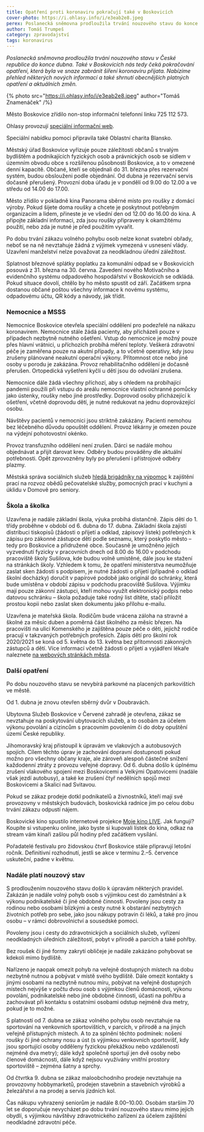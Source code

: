 ```yaml
---
title: Opatření proti koronaviru pokračují také v Boskovicích
cover-photo: https://i.ohlasy.info/i/e3eab2e8.jpeg
perex: Poslanecká sněmovna prodloužila trvání nouzového stavu do konce dubna. Nabízíme přehled některých nových informací o opatřeních v Boskovicích a také shrnutí obecnějších platných opatření a aktuálních změn.
author: Tomáš Trumpeš
category: zpravodajství
tags: koronavirus
---
```


*Poslanecká sněmovna prodloužila trvání nouzového stavu v České republice do konce dubna. Také v Boskovicích nás tedy čeká pokračování opatření, která byla ve snaze zabránit šíření koronaviru přijata. Nabízíme přehled některých nových informací a také shrnutí obecnějších platných opatření a aktuálních změn.*

{% photo src="https://i.ohlasy.info/i/e3eab2e8.jpeg" author="Tomáš Znamenáček" /%}

Město Boskovice zřídilo non-stop informační telefonní linku 725 112 573.

Ohlasy provozují [speciální informační web](https://korona.ohlasy.info/).

Speciální nabídku pomoci připravila také Oblastní charita Blansko.

Městský úřad Boskovice vyřizuje pouze záležitosti občanů s trvalým bydlištěm a podnikajících fyzických osob a právnických osob se sídlem v územním obvodu obce s rozšířenou působností Boskovice, a to v omezené denní kapacitě. Občané, kteří se objednali do 31. března přes rezervační systém, budou obslouženi podle objednání. Od dubna je rezervační servis dočasně přerušený. Provozní doba úřadu je v pondělí od 9.00 do 12.00 a ve středu od 14.00 do 17.00.

Město zřídilo v pokladně kina Panorama sběrné místo pro roušky z domácí výroby. Pokud šijete doma roušky a chcete je poskytnout potřebným organizacím a lidem, přineste je ve všední den od 12.00 do 16.00 do kina. A připojte základní informaci, zda jsou roušky připraveny k okamžitému použití, nebo zda je nutné je před použitím vyvařit.

Po dobu trvání zákazu volného pohybu osob nelze konat svatební obřady, neboť se na ně nevztahuje žádná z výjimek vymezená v usnesení vlády. Uzavření manželství nelze považovat za neodkladnou úřední záležitost.

Splatnost březnové splátky poplatku za komunální odpad se v Boskovicích posouvá z 31. března na 30. června. Zavedení nového Motivačního a evidenčního systému odpadového hospodářství v Boskovicích se odkládá. Pokud situace dovolí, chtělo by ho město spustit od září. Začátkem srpna dostanou občané poštou všechny informace k novému systému, odpadovému účtu, QR kódy a návody, jak třídit.

### Nemocnice a MSSS

Nemocnice Boskovice otevřela speciální oddělení pro podezřelé na nákazu koronavirem. Nemocnice stále žádá pacienty, aby přicházeli pouze v případech nezbytně nutného ošetření. Vstup do nemocnice je možný pouze přes hlavní vrátnici, u příchozích probíhá měření teploty. Veškerá zdravotní péče je zaměřena pouze na akutní případy, a to včetně operativy, kdy jsou zrušeny plánované neakutní operační výkony. Přítomnost otce nebo jiné osoby u porodu je zakázána. Provoz rehabilitačního oddělení je dočasně přerušen. Ortopedická vyšetření kyčlí u dětí jsou do odvolání zrušena. 

Nemocnice dále žádá všechny příchozí, aby s ohledem na probíhající pandemii použili při vstupu do areálu nemocnice vlastní ochranné pomůcky jako ústenky, roušky nebo jiné prostředky. Doprovod osoby přicházející k ošetření, včetně doprovodu dětí, je nutné redukovat na jednu doprovázející osobu. 

Návštěvy pacientů v nemocnici jsou striktně zakázány. Pacienti nemohou bez léčebného důvodu opouštět oddělení. Provoz lékárny je omezen pouze na výdejní pohotovostní okénko.

Provoz transfuzního oddělení není zrušen. Dárci se nadále mohou objednávat a přijít darovat krev. Odběry budou prováděny dle aktuální potřebnosti. Opět zprovozněny byly po přerušení i přístrojové odběry plazmy.

Městská správa sociálních služeb [hledá brigádníky na výpomoc](https://msssboskovice.cz/) k zajištění prací na rozvoz obědů pečovatelské služby, pomocných prací v kuchyni a úklidu v Domově pro seniory.

### Škola a školka

Uzavřena je nadále základní škola, výuka probíhá distančně. Zápis dětí do 1. třídy proběhne v období od 6. dubna do 17. dubna. Základní škola zajistí distribuci tiskopisů (žádosti o přijetí a odklad, zápisový lístek) potřebných k zápisu pro zákonné zástupce dětí podle seznamu, který poskytlo město – tedy pro Boskovice a přidružené obce. Současně je umožněno jejich vyzvednutí fyzicky v pracovních dnech od 8.00 do 16.00 v podchodu pracoviště školy Sušilova, kde budou volně umístěné, dále jsou ke stažení na stránkách školy. Vzhledem k tomu, že opatření ministerstva neumožňuje zaslat sken žádosti s podpisem, je nutné žádosti o přijetí (případně o odklad školní docházky) doručit v papírové podobě jako originál do schránky, která bude umístěna v období zápisu v podchodu pracoviště Sušilova. Výjimku mají pouze zákonní zástupci, kteří mohou využít elektronický podpis nebo datovou schránku – škola požaduje také rodný list dítěte, stačí přiložit prostou kopii nebo zaslat sken dokumentu jako přílohu e-mailu.

Uzavřena je mateřská škola. Rodičům bude vrácena záloha na stravné a školné za měsíc duben a poměrná část školného za měsíc březen. Na pracovišti na ulici Komenského je zajištěna pouze péče o děti, jejichž rodiče pracují v takzvaných potřebných profesích. Zápis dětí pro školní rok 2020/2021 se koná od 5. května do 13. května bez přítomnosti zákonných zástupců a dětí. Více informací včetně žádosti o přijetí a vyjádření lékaře naleznete [na webových stránkách města](https://www.boskovice.cz/zapis-deti-do-materske-skoly-pro-skolni-rok-2020-2021/d-39036).

### Další opatření

Po dobu nouzového stavu se nevybírá parkovné na placených parkovištích ve městě.

Od 1. dubna je znovu otevřen sběrný dvůr v Doubravách.

Ubytovna Služeb Boskovice v Červené zahradě je otevřena, zákaz se nevztahuje na poskytování ubytovacích služeb, a to osobám za účelem výkonu povolání a cizincům s pracovním povolením či do doby opuštění území České republiky.

Jihomoravský kraj přistoupil k úpravám ve vlakových a autobusových spojích. Cílem těchto úprav je zachování dopravní dostupnosti pokud možno pro všechny občany kraje, ale zároveň alespoň částečné snížení každodenní ztráty z provozu veřejné dopravy. Od 6. dubna došlo k úplnému zrušení vlakového spojení mezi Boskovicemi a Velkými Opatovicemi (nadále však jezdí autobusy), a také ke zrušení čtyř nedělních spojů mezi Boskovicemi a Skalicí nad Svitavou.

Pokud se zákaz prodeje dotkl podnikatelů a živnostníků, kteří mají své provozovny v městských budovách, boskovická radnice jim po celou dobu trvání zákazu odpustí nájem.

Boskovické kino spustilo internetové projekce [Moje kino LIVE](https://www.kulturaboskovice.cz/kino/prakticke-info/o-kine/vasekinocz). Jak fungují? Koupíte si vstupenku online, jako byste si kupovali lístek do kina, odkaz na stream vám kinaři zašlou půl hodiny před začátkem vysílání.

Pořadatelé festivalu pro židovskou čtvrť Boskovice stále připravují letošní ročník. Definitivní rozhodnutí, jestli se akce v termínu 2.–5. července uskuteční, padne v květnu.

### Nadále platí nouzový stav

S prodloužením nouzového stavu došlo k úpravám některých pravidel. Zakázán je nadále volný pohyb osob s výjimkou cest do zaměstnání a k výkonu podnikatelské či jiné obdobné činnosti. Povoleny jsou cesty za rodinou nebo osobami blízkými a cesty nutné k obstarání nezbytných životních potřeb pro sebe, jako jsou nákupy potravin či léků, a také pro jinou osobu – v rámci dobrovolnictví a sousedské pomoci.

Povoleny jsou i cesty do zdravotnických a sociálních služeb, vyřízení neodkladných úředních záležitostí, pobyt v přírodě a parcích a také pohřby.

Bez roušek či jiné formy zakrytí obličeje je nadále zakázáno pohybovat se kdekoli mimo bydliště. 

Nařízeno je naopak omezit pohyb na veřejně dostupných místech na dobu nezbytně nutnou a pobývat v místě svého bydliště. Dále omezit kontakty s jinými osobami na nezbytně nutnou míru, pobývat na veřejně dostupných místech nejvýše v počtu dvou osob s výjimkou členů domácnosti, výkonu povolání, podnikatelské nebo jiné obdobné činnosti, účasti na pohřbu a zachovávat při kontaktu s ostatními osobami odstup nejméně dva metry, pokud je to možné.

S platností od 7. dubna se zákaz volného pohybu osob nevztahuje na sportování na venkovních sportovištích, v parcích, v přírodě a na jiných veřejně přístupných místech. A to za splnění těchto podmínek: nošení roušky či jiné ochrany nosu a úst (s výjimkou venkovních sportovišť, kdy jsou sportující osoby odděleny fyzickou překážkou nebo vzdáleností nejméně dva metry); dále když společně sportují jen dvě osoby nebo členové domácnosti, dále když nejsou využívány vnitřní prostory sportoviště – zejména šatny a sprchy.

Od čtvrtka 9. dubna se zákaz maloobchodního prodeje nevztahuje na provozovny hobbymarketů, prodejen stavebnin a stavebních výrobků a železářství a na prodej a servis jízdních kol. 

Čas nákupu vyhrazený seniorům je nadále 8.00–10.00. Osobám starším 70 let se doporučuje nevycházet po dobu trvání nouzového stavu mimo jejich obydlí, s výjimkou návštěvy zdravotnického zařízení za účelem zajištění neodkladné zdravotní péče.
